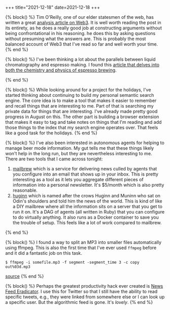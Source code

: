 +++
title="2021-12-18"
date=2021-12-18
+++

{% block() %} Tim O'Reilly, one of our elder statesmen of the web, has written
a great [analysis article on
Web3](https://www.oreilly.com/radar/why-its-too-early-to-get-excited-about-web3/).
It is well worth reading the post in its entirety, as he does a really good
job at constructing arguments without being confrontational in his reasoning.
he does this by asking questions without presuming what the answers are. This
is probably the most balanced account of Web3 that I've read so far and well
worth your time. {% end %}

{% block() %}
I've been thinking a lot about the parallels between liquid chromatography and
espresso making. I found this [article that delves into both the chemistry and
physics of espresso
brewing](https://www.chemistryviews.org/details/ezine/694285/Espresso__A_Three-Step_Preparation.html).

{% end %}

{% block() %}
While looking around for a project for the holidays, I've started thinking
about continuing to build my personal semantic search engine. The core idea is
to make a tool that makes it easier to remember and recall things that are
interesting to me. Part of that is searching my private data for things that
are interesting. I've already made pretty good progress in August on this. The
other part is building a browser extension that makes it easy to tag and take
notes on things that I'm reading and add those things to the index that my
search engine operates over. That feels like a good task for the holidays.
{% end %}

{% block() %}
I've also been interested in autonomous agents for helping to manage 
beer mode information. My gut tells me that these things likely won't help
in the long run, but they are nevertheless interesting to me. There are two
tools that I came across tonight:

1. [mailbrew](https://mailbrew.com/) which is a service for delivering news
   culled by agents that you configure into an email that shows up in your
   inbox. This is pretty interesting as a tool as it lets you aggregate
   different pieces of information into a personal newsletter. It's $5/month
   which is also pretty reasonable.
1. [huginn](https://github.com/huginn/huginn) which is named after the crows
   Huginn and Muninn who sat on Odin's shoulders and told him the news of the
   world. This is kind of like a DIY mailbrew where all the information sits
   on a server that you get to run it on. It's a DAG of agents (all written in
   Ruby) that you can configure to do virtually anything. It also runs as a 
   Docker container to save you the trouble of setup. This feels like a lot of
   work compared to mailbrew.

{% end %}

{% block() %}
I found a way to split an MP3 into smaller files automatically using ffmpeg.
This is also the first time that I've ever used `ffmpeg` before and it did 
a fantastic job on this task.

`$ ffmpeg -i somefile.mp3 -f segment -segment_time 3 -c copy out%03d.mp3`

[source](https://unix.stackexchange.com/questions/280767/how-do-i-split-an-audio-file-into-multiple)
{% end %}

{% block() %}
Perhaps the greatest productivity hack ever created is [News Feed
Eradicator](https://github.com/jordwest/news-feed-eradicator/). I use this for
Twitter so that I still have the ability to read specific tweets, e.g., they
were linked from somewhere else or I can look up a specific user. But the
algorithmic feed is gone. It's _lovely_.
{% end %}